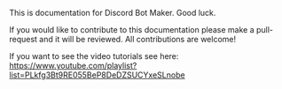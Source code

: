 This is documentation for Discord Bot Maker. Good luck.

If you would like to contribute to this documentation please make a pull-request and it will be reviewed. All contributions are welcome!

If you want to see the video tutorials see here:
https://www.youtube.com/playlist?list=PLkfg3Bt9RE055BeP8DeDZSUCYxeSLnobe
